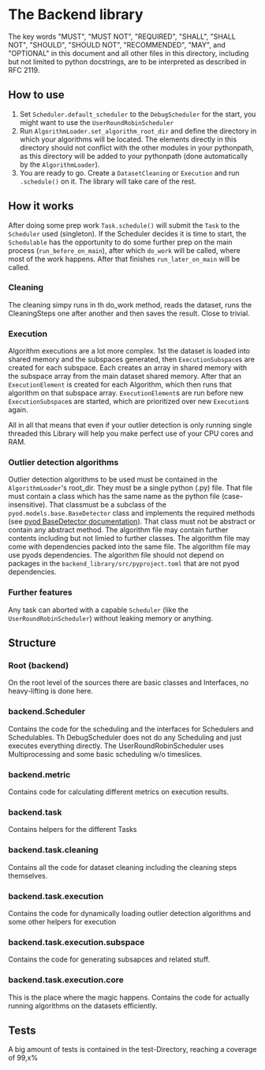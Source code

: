 # The Backend library

The key words "MUST", "MUST NOT", "REQUIRED", "SHALL", "SHALL NOT", "SHOULD", "SHOULD NOT", "RECOMMENDED",  "MAY", and "OPTIONAL"
in this document and all other files in this directory, including but not limited to python docstrings,
are to be interpreted as described in RFC 2119.

## How to use
1. Set `Scheduler.default_scheduler` to the `DebugScheduler` for the start, you might want to use the `UserRoundRobinScheduler`
2. Run `AlgorithmLoader.set_algorithm_root_dir` and define the directory in which your algorithms will be located.
The elements directly in this directory should not conflict with the other modules in your pythonpath,
as this directory will be added to your pythonpath (done automatically by the `AlgorithmLoader`). 
3. You are ready to go.
Create a `DatasetCleaning` or `Execution` and run `.schedule()` on it.
The library will take care of the rest.
## How it works
After doing some prep work `Task.schedule()` will submit the `Task` to the `Scheduler` used (singleton).
If the Scheduler decides it is time to start, the `Schedulable` has the opportunity to do some further prep on the main process (`run_before_on_main`), after which `do_work` will be called, where most of the work happens. After that finishes `run_later_on_main` will be called.

### Cleaning
The cleaning simpy runs in th do_work method, reads the dataset, runs the CleaningSteps one after another and then saves the result.
Close to trivial.

### Execution 
Algorithm executions are a lot more complex. 1st the dataset is loaded into shared memory and the subspaces generated, then `ExecutionSubspace`s are created for each subspace. Each creates an array in shared memory with the subspace array from the main dataset shared memory. After that an `ExecutionElement` is created for each Algorithm, which then runs that algorithm on that subspace array. `ExecutionElement`s are run before new `ExecutionSubspace`s are started, which are prioritized over new `Execution`s again.

All in all that means that even if your outlier detection is only running single threaded this Library will help you make perfect use of your CPU cores and RAM.

### Outlier detection algorithms
Outlier detection algorithms to be used must be contained in the `AlgorithmLoader`'s root_dir. They must be a single python (.py) file.
That file must contain a class which has the same name as the python file (case-insensitive). That classmust be a subclass of the `pyod.models.base.BaseDetector` class and implements the required methods
(see [pyod BaseDetector documentation](https://pyod.readthedocs.io/en/latest/api_cc.html#pyod.models.base.BaseDetector)). That class must not be abstract or contain any abstract method. The algorithm file may contain further contents including but not limied to further classes. The algorithm file may come with dependencies packed into the same file. The algorithm file may use pyods dependencies. The algorithm file should not depend on packages in the `backend_library/src/pyproject.toml` that are not pyod dependencies.


### Further features
 Any task can aborted with a capable `Scheduler` (like the `UserRoundRobinScheduler`) without leaking memory or anything.

## Structure

### Root (backend)

On the root level of the sources there are basic classes and Interfaces, no heavy-lifting is done here.

### backend.Scheduler

Contains the code for the scheduling and the interfaces for Schedulers and Schedulables. Th DebugScheduler does not do any Scheduling and just executes everything directly. The UserRoundRobinScheduler uses Multiprocessing and some basic scheduling w/o timeslices.

### backend.metric

Contains code for calculating different metrics on execution results.

### backend.task

Contains helpers for the different Tasks

### backend.task.cleaning

Contains all the code for dataset cleaning including the cleaning steps themselves.

### backend.task.execution

Contains the code for dynamically loading outlier detection algorithms and some other helpers for execution

### backend.task.execution.subspace

Contains the code for generating subsapces and related stuff.

### backend.task.execution.core

This is the place where the magic happens. Contains the code for actually running algorithms on the datasets efficiently.  

## Tests

A big amount of tests is contained in the test-Directory, reaching a coverage of 99,x%
